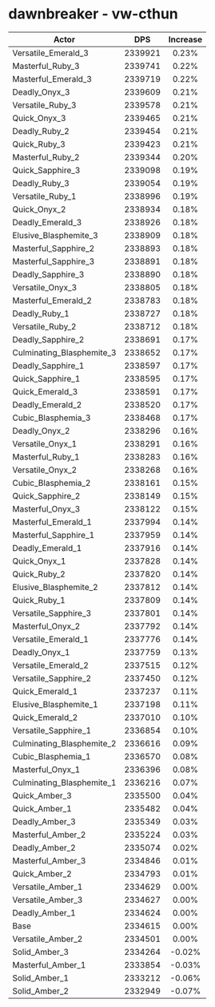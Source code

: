 # dawnbreaker - vw-cthun
| Actor | DPS | Increase |
|---|:---:|:---:|
|Versatile_Emerald_3|2339921|0.23%|
|Masterful_Ruby_3|2339741|0.22%|
|Masterful_Emerald_3|2339719|0.22%|
|Deadly_Onyx_3|2339609|0.21%|
|Versatile_Ruby_3|2339578|0.21%|
|Quick_Onyx_3|2339465|0.21%|
|Deadly_Ruby_2|2339454|0.21%|
|Quick_Ruby_3|2339423|0.21%|
|Masterful_Ruby_2|2339344|0.20%|
|Quick_Sapphire_3|2339098|0.19%|
|Deadly_Ruby_3|2339054|0.19%|
|Versatile_Ruby_1|2338996|0.19%|
|Quick_Onyx_2|2338934|0.18%|
|Deadly_Emerald_3|2338926|0.18%|
|Elusive_Blasphemite_3|2338909|0.18%|
|Masterful_Sapphire_2|2338893|0.18%|
|Masterful_Sapphire_3|2338891|0.18%|
|Deadly_Sapphire_3|2338890|0.18%|
|Versatile_Onyx_3|2338805|0.18%|
|Masterful_Emerald_2|2338783|0.18%|
|Deadly_Ruby_1|2338727|0.18%|
|Versatile_Ruby_2|2338712|0.18%|
|Deadly_Sapphire_2|2338691|0.17%|
|Culminating_Blasphemite_3|2338652|0.17%|
|Deadly_Sapphire_1|2338597|0.17%|
|Quick_Sapphire_1|2338595|0.17%|
|Quick_Emerald_3|2338591|0.17%|
|Deadly_Emerald_2|2338520|0.17%|
|Cubic_Blasphemia_3|2338468|0.17%|
|Deadly_Onyx_2|2338296|0.16%|
|Versatile_Onyx_1|2338291|0.16%|
|Masterful_Ruby_1|2338283|0.16%|
|Versatile_Onyx_2|2338268|0.16%|
|Cubic_Blasphemia_2|2338161|0.15%|
|Quick_Sapphire_2|2338149|0.15%|
|Masterful_Onyx_3|2338122|0.15%|
|Masterful_Emerald_1|2337994|0.14%|
|Masterful_Sapphire_1|2337959|0.14%|
|Deadly_Emerald_1|2337916|0.14%|
|Quick_Onyx_1|2337828|0.14%|
|Quick_Ruby_2|2337820|0.14%|
|Elusive_Blasphemite_2|2337812|0.14%|
|Quick_Ruby_1|2337809|0.14%|
|Versatile_Sapphire_3|2337801|0.14%|
|Masterful_Onyx_2|2337792|0.14%|
|Versatile_Emerald_1|2337776|0.14%|
|Deadly_Onyx_1|2337759|0.13%|
|Versatile_Emerald_2|2337515|0.12%|
|Versatile_Sapphire_2|2337450|0.12%|
|Quick_Emerald_1|2337237|0.11%|
|Elusive_Blasphemite_1|2337198|0.11%|
|Quick_Emerald_2|2337010|0.10%|
|Versatile_Sapphire_1|2336854|0.10%|
|Culminating_Blasphemite_2|2336616|0.09%|
|Cubic_Blasphemia_1|2336570|0.08%|
|Masterful_Onyx_1|2336396|0.08%|
|Culminating_Blasphemite_1|2336216|0.07%|
|Quick_Amber_3|2335500|0.04%|
|Quick_Amber_1|2335482|0.04%|
|Deadly_Amber_3|2335349|0.03%|
|Masterful_Amber_2|2335224|0.03%|
|Deadly_Amber_2|2335074|0.02%|
|Masterful_Amber_3|2334846|0.01%|
|Quick_Amber_2|2334793|0.01%|
|Versatile_Amber_1|2334629|0.00%|
|Versatile_Amber_3|2334627|0.00%|
|Deadly_Amber_1|2334624|0.00%|
|Base|2334615|0.00%|
|Versatile_Amber_2|2334501|0.00%|
|Solid_Amber_3|2334264|-0.02%|
|Masterful_Amber_1|2333854|-0.03%|
|Solid_Amber_1|2333212|-0.06%|
|Solid_Amber_2|2332949|-0.07%|
